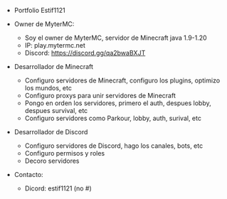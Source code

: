 - Portfolio Estif1121

- Owner de MyterMC:

    - Soy el owner de MyterMC, servidor de Minecraft java 1.9-1.20
    - IP: play.mytermc.net
    - Discord: https://discord.gg/qa2bwaBXJT
 
- Desarrollador de Minecraft
    - Configuro servidores de Minecraft, configuro los plugins, optimizo los mundos, etc
    - Configuro proxys para unir servidores de Minecraft
    - Pongo en orden los servidores, primero el auth, despues lobby, despues survival, etc
    - Configuro servidores como Parkour, lobby, auth, surival, etc
      
- Desarrollador de Discord
   - Configuro servidores de Discord, hago los canales, bots, etc
    - Configuro permisos y roles
    - Decoro servidores

 - Contacto:
     - Dicord: estif1121 (no #)
